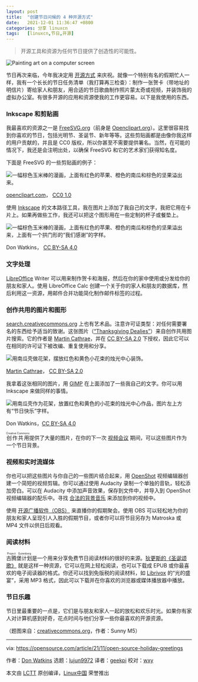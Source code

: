 ```yaml
---
layout: post
title:	"创建节日问候的 4 种开源方式"
date:	2021-12-01 11:36:47 +0800 
categories:	分享 linuxcn 
tags:	[linuxcn,节日,开源]
---
```




> 
> 开源工具和资源为任何节日提供了创造性的可能性。
> 
> 
> 


![](/Asserts/Images//attachment/album/202112/01/113447fkk2du1udmdu2n0d.jpg "Painting art on a computer screen")


节日再次来临，今年我决定用 [开源方式](https://opensource.com/open-source-way) 来庆祝。就像一个特别有名的假期忙人一样，我有一个长长的节日任务清单（我打算再三检查）：制作一张贺卡（带地址的明信片）寄给家人和朋友，用合适的节日歌曲制作照片蒙太奇或视频，并装饰我的虚拟办公室。有很多开源的应用和资源使我的工作更容易。以下是我使用的东西。


### Inkscape 和剪贴画


我最喜欢的资源之一是 [FreeSVG.org](http://freesvg.org)（前身是 [Openclipart.org](http://Openclipart.org)）。这里很容易找到你喜欢的节日，包括光明节、圣诞节、新年等等。这些剪贴画都是由像你我这样的用户贡献的，并且是 CC0 版权，所以你甚至不需要提供署名。当然，在可能的情况下，我还是会注明出处，以确保 FreeSVG 和它的艺术家们获得知名度。


下面是 FreeSVG 的一些剪贴画的例子：


![一幅棕色玉米棒的漫画，上面有红色的苹果、橙色的南瓜和棕色的坚果溢出来。](/Asserts/Images//attachment/album/202112/01/113649kx2ghzw1h1q33hov.png "cornucopia")


[openclipart.com](http://openclipart.com)， [CC0 1.0](https://creativecommons.org/publicdomain/zero/1.0/)


使用 [Inkscape](https://opensource.com/article/18/1/inkscape-absolute-beginners) 的文本路径工具，我在图片上添加了我自己的文字，我把它用在卡片上。如果再做些工作，我还可以把这个图形用在一些定制的杯子或餐垫上。


![一幅棕色玉米棒的漫画，上面有红色的苹果、橙色的南瓜和棕色的坚果溢出来，上面有一个拱门形的“我们感谢”的字样。](/Asserts/Images//attachment/album/202112/01/113650npexe5qt80xtyq08.png "We Give Thanks")


Don Watkins， [CC BY-SA 4.0](https://creativecommons.org/licenses/by-sa/4.0/)


### 文字处理


[LibreOffice](https://opensource.com/article/21/9/libreoffice-tips) Writer 可以用来制作贺卡和海报，然后在你的家中使用或分发给你的朋友和家人。使用 LibreOffice Calc 创建一个关于你的家人和朋友的数据库，然后利用这一资源，用邮件合并功能简化制作邮件标签的过程。


### 创作共用的图片和图形


[search.creativecommons.org](https://search.creativecommons.org/) 上也有艺术品。注意许可证类型：对任何需要署名的东西给予适当的致谢。这张图片（[“Thanksgiving Dealies”](https://www.flickr.com/photos/34067077@N00/4014605524)）来自创作共用图片搜索。它的作者是 [Martin Cathrae](https://www.flickr.com/photos/34067077@N00)，并在 [CC BY-SA 2.0](https://creativecommons.org/licenses/by-sa/2.0/?ref=ccsearch&atype=rich) 下授权，因此它可以在相同的许可证下被改编、重复使用和分享。


![用南瓜壳做花架，摆放红色和黄色小花束的烛光中心装饰。](/Asserts/Images//attachment/album/202112/01/113650tayos9syxpvsta94.png "Holiday table")


[Martin Cathrae](https://www.flickr.com/photos/34067077@N00)， [CC BY-SA 2.0](https://creativecommons.org/licenses/by-sa/2.0/?ref=ccsearch&atype=rich)


我拿着这张相同的图片，用 [GIMP](https://opensource.com/content/cheat-sheet-gimp) 在上面添加了一些我自己的文字。你可以用 Inkscape 来做同样的事情。


![用南瓜壳作为花架，放置红色和黄色的小花束的烛光中心作品，图片左上方有“节日快乐”字样。](/Asserts/Images//attachment/album/202112/01/113651nlclfz482twcw1tf.png "Happy Holidays")


Don Watkins，[CC BY-SA 4.0](https://creativecommons.org/licenses/by/4.0/)


<ruby> 创作共用 <rt>  Creative Commons </rt></ruby>提供了大量的图片，在你的下一次 [视频会议](https://opensource.com/article/20/5/open-source-video-conferencing) 期间，可以这些图片作为一个节日背景。


### 视频和实时流媒体


你也可以把这些图片与你自己的一些图片结合起来，用 [OpenShot](https://opensource.com/article/17/5/using-openshot-video-editor) 视频编辑器创建一个简短的视频剪辑。你可以通过使用 Audacity 录制一个单独的音轨，轻松添加旁白。可以在 Audacity 中添加声音效果，保存到文件中，并导入到 OpenShot 视频编辑器的配乐中。寻找 [合法的背景音乐](https://opensource.com/article/20/1/what-creative-commons) 来添加到你的视频中。


使用 [开源广播软件（OBS）](https://opensource.com/article/21/4/obs-youtube) 来直播你的假期聚会。使用 OBS 可以轻松地为你的朋友和家人呈现引人入胜的假期节目，或者你可以将节目另存为 Matroska 或 MP4 文件以供日后观看。


### 阅读材料


<ruby> 古腾堡计划 <rt>  Project Gutenberg </rt></ruby>是一个用来分享免费节日阅读材料的很好的来源。[狄更斯的《圣诞颂歌》](https://www.gutenberg.org/ebooks/19337) 就是这样一种资源，它可以在网上轻松阅读，也可以下载成 EPUB 或你最喜欢的电子阅读器的格式。你还可以找到免版税的阅读材料，如 [Librivox](https://librivox.org/the-feast-of-lights-by-emma-lazarus/) 的“光的盛宴”，采用 MP3 格式，因此可以下载并在你喜欢的浏览器或媒体播放器中播放。


### 节日乐趣


节日里最重要的一点是，它们是与朋友和家人一起的放松和欢乐时光。如果你有家人对计算机感到好奇，花点时间与他们分享一些你最喜欢的开源资源。


（题图来自：[creativecommons.org](https://search.creativecommons.org/photos/388c71f3-0419-4e4b-a6a7-2db7e1a8bbc8)，作者：Sunny M5）




---


via: <https://opensource.com/article/21/11/open-source-holiday-greetings>


作者：[Don Watkins](https://opensource.com/users/don-watkins) 选题：[lujun9972](https://github.com/lujun9972) 译者：[geekpi](https://github.com/geekpi) 校对：[wxy](https://github.com/wxy)


本文由 [LCTT](https://github.com/LCTT/TranslateProject) 原创编译，[Linux中国](https://linux.cn/) 荣誉推出
